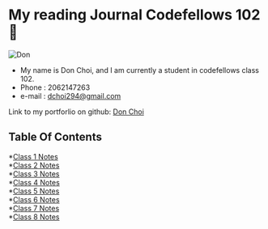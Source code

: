 # My reading Journal Codefellows 102 🙂

![Don](https://user-images.githubusercontent.com/113468027/191122787-16e3244e-83f9-4495-8137-c635e4d5ba04.jpg)

- My name is Don Choi, and I am currently a student in codefellows class 102.
- Phone : 2062147263
- e-mail : dchoi294@gmail.com

Link to my portforlio on github: [Don Choi](https://github.com/dchoi294)

## Table Of Contents

*[Class 1 Notes](102/class1.md)  
*[Class 2 Notes](102/class2.md)  
*[Class 3 Notes](102/class3.md)  
*[Class 4 Notes](102/class4.md)  
*[Class 5 Notes](102/class5.md)  
*[Class 6 Notes](102/class6.md)  
*[Class 7 Notes](102/class7.md)  
*[Class 8 Notes](102/class8.md)  
